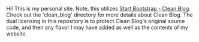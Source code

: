 Hi! This is my personal site. Note, this utilizes [Start Bootstrap - Clean Blog](https://startbootstrap.com/template-overviews/clean-blog/). Check out the 'clean_blog' directory for more details about Clean Blog. The dual licensing in this repository is to protect Clean Blog's original source code, and then any flavor I may have added as well as the contents of my website. 

